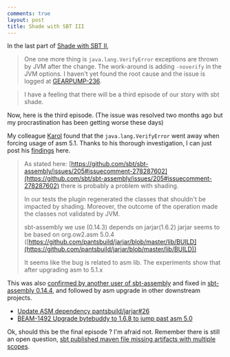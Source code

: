 ```yaml
---
comments: true
layout: post
title: Shade with SBT III
---
```


In the last part of [Shade with SBT II](http://manuzhang.github.io/2016/11/12/shading-2.html),

> One one more thing is `java.lang.VerifyError` exceptions are thrown by JVM after the change. The work-around is adding `-noverify` in the JVM options. I haven't yet found the root cause and the issue is logged at [GEARPUMP-236](https://issues.apache.org/jira/browse/GEARPUMP-236).

> I have a feeling that there will be a third episode of our story with sbt shade.

Now, here is the third episode. (The issue was resolved two months ago but my procrastination has been getting worse these days)

My colleague [Karol](https://github.com/karol-brejna-i) found that the `java.lang.VerifyError` went away when forcing usage of asm 5.1. Thanks to his thorough investigation, I can just post his [findings](https://issues.apache.org/jira/browse/GEARPUMP-236?focusedCommentId=15866352&page=com.atlassian.jira.plugin.system.issuetabpanels:comment-tabpanel#comment-15866352) here.

> As stated here: [https://github.com/sbt/sbt-assembly/issues/205#issuecomment-278287602](https://github.com/sbt/sbt-assembly/issues/205#issuecomment-278287602) there is probably a problem with shading. 
> 
> In our tests the plugin regenerated the classes that shouldn't be impacted by shading. Moreover, the outcome of the operation made the classes not validated by JVM.
> 
> sbt-assembly we use (0.14.3) depends on jarjar(1.6.2) 
jarjar seems to be based on org.ow2.asm 5.0.4 ([https://github.com/pantsbuild/jarjar/blob/master/lib/BUILD](https://github.com/pantsbuild/jarjar/blob/master/lib/BUILD)) 
> 
> It seems like the bug is related to asm lib.
> The experiments show that after upgrading asm to 5.1.x

This was also [confirmed by another user of sbt-assembly](https://github.com/sbt/sbt-assembly/issues/205#issuecomment-279967557) and fixed in [sbt-assembly 0.14.4](https://github.com/sbt/sbt-assembly/releases/tag/v0.14.4), and followed by asm upgrade in other downstream projects.

* [Update ASM dependency pantsbuild/jarjar#26](https://github.com/pantsbuild/jarjar/issues/26)
* [BEAM-1492 Upgrade bytebuddy to 1.6.8 to jump past asm 5.0](https://github.com/apache/beam/issues/2014)

Ok, should this be the final episode ? I'm afraid not. Remember there is still an open question, [sbt published maven file missing artifacts with multiple scopes](http://stackoverflow.com/questions/40526420/sbt-published-maven-file-missing-artifacts-with-multiple-scopes).


